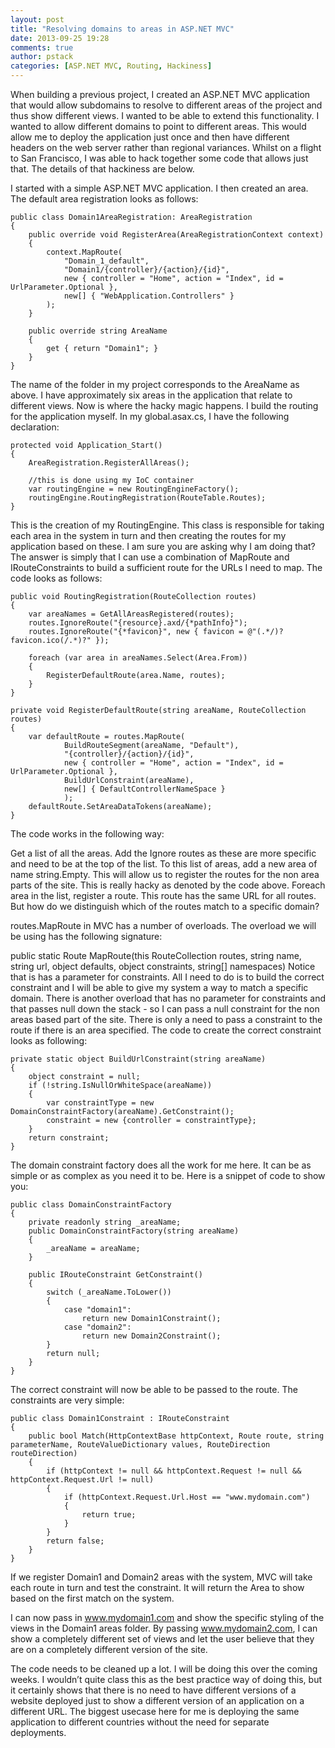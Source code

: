 ```yaml
---
layout: post
title: "Resolving domains to areas in ASP.NET MVC"
date: 2013-09-25 19:28
comments: true
author: pstack
categories: [ASP.NET MVC, Routing, Hackiness]
---
```

When building a previous project, I created an ASP.NET MVC application that would allow subdomains to resolve to different areas of the project and thus show different views. I wanted to be able to extend this functionality. I wanted to allow different domains to point to different areas. This would allow me to deploy the application just once and then have different headers on the web server rather than regional variances. Whilst on a flight to San Francisco, I was able to hack together some code that allows just that. The details of that hackiness are below.

I started with a simple ASP.NET MVC application. I then created an area. The default area registration looks as follows:

	public class Domain1AreaRegistration: AreaRegistration   
	{
    	public override void RegisterArea(AreaRegistrationContext context)
    	{
        	context.MapRoute(
            	"Domain_1_default",
            	"Domain1/{controller}/{action}/{id}",
            	new { controller = "Home", action = "Index", id = UrlParameter.Optional },
            	new[] { "WebApplication.Controllers" }
        	);
    	}

    	public override string AreaName
    	{
        	get { return "Domain1"; }
    	}
	}
	
The name of the folder in my project corresponds to the AreaName as above. I have approximately six areas in the application that relate to different views. Now is where the hacky magic happens. I build the routing for the application myself. In my global.asax.cs, I have the following declaration:

	protected void Application_Start()
	{
    	AreaRegistration.RegisterAllAreas();

    	//this is done using my IoC container
    	var routingEngine = new RoutingEngineFactory();
    	routingEngine.RoutingRegistration(RouteTable.Routes);
	}
	
This is the creation of my RoutingEngine. This class is responsible for taking each area in the system in turn and then creating the routes for my application based on these. I am sure you are asking why I am doing that? The answer is simply that I can use a combination of MapRoute and IRouteConstraints to build a sufficient route for the URLs I need to map. The code looks as follows:

	public void RoutingRegistration(RouteCollection routes)
	{
    	var areaNames = GetAllAreasRegistered(routes);
    	routes.IgnoreRoute("{resource}.axd/{*pathInfo}");
    	routes.IgnoreRoute("{*favicon}", new { favicon = @"(.*/)?favicon.ico(/.*)?" });

    	foreach (var area in areaNames.Select(Area.From))
    	{
        	RegisterDefaultRoute(area.Name, routes);
    	}
	}

	private void RegisterDefaultRoute(string areaName, RouteCollection routes)
	{
    	var defaultRoute = routes.MapRoute(
        	    BuildRouteSegment(areaName, "Default"),
            	"{controller}/{action}/{id}",
            	new { controller = "Home", action = "Index", id = UrlParameter.Optional },
            	BuildUrlConstraint(areaName),
            	new[] { DefaultControllerNameSpace }
            	);
    	defaultRoute.SetAreaDataTokens(areaName);
	}
	
The code works in the following way:

Get a list of all the areas.
Add the Ignore routes as these are more specific and need to be at the top of the list.
To this list of areas, add a new area of name string.Empty. This will allow us to register the routes for the non area parts of the site. This is really hacky as denoted by the code above.
Foreach area in the list, register a route. This route has the same URL for all routes.
But how do we distinguish which of the routes match to a specific domain?

routes.MapRoute in MVC has a number of overloads. The overload we will be using has the following signature:

public static Route MapRoute(this RouteCollection routes, string name, string url, object defaults, object constraints, string[] namespaces)
Notice that is has a parameter for constraints. All I need to do is to build the correct constraint and I will be able to give my system a way to match a specific domain. There is another overload that has no parameter for constraints and that passes null down the stack - so I can pass a null constraint for the non areas based part of the site. There is only a need to pass a constraint to the route if there is an area specified. The code to create the correct constraint looks as following:

	private static object BuildUrlConstraint(string areaName)
	{
    	object constraint = null;
    	if (!string.IsNullOrWhiteSpace(areaName))
    	{
        	var constraintType = new DomainConstraintFactory(areaName).GetConstraint();
        	constraint = new {controller = constraintType};
    	}
    	return constraint;
	}
	
The domain constraint factory does all the work for me here. It can be as simple or as complex as you need it to be. Here is a snippet of code to show you:

    public class DomainConstraintFactory
    {
        private readonly string _areaName;
        public DomainConstraintFactory(string areaName)
        {
            _areaName = areaName;
    	}

    	public IRouteConstraint GetConstraint()
    	{
        	switch (_areaName.ToLower())
        	{
            	case "domain1":
                	return new Domain1Constraint();
            	case "domain2":
                	return new Domain2Constraint();
        	}
        	return null;
    	}
	}
	
The correct constraint will now be able to be passed to the route. The constraints are very simple:

    public class Domain1Constraint : IRouteConstraint
    {
        public bool Match(HttpContextBase httpContext, Route route, string parameterName, RouteValueDictionary values, RouteDirection routeDirection)
        {
            if (httpContext != null && httpContext.Request != null && httpContext.Request.Url != null)
            {
                if (httpContext.Request.Url.Host == "www.mydomain.com")
                {
                    return true;
                }
            }
            return false;
        }
	}
	
If we register Domain1 and Domain2 areas with the system, MVC will take each route in turn and test the constraint. It will return the Area to show based on the first match on the system.

I can now pass in www.mydomain1.com and show the specific styling of the views in the Domain1 areas folder. By passing www.mydomain2.com, I can show a completely different set of views and let the user believe that they are on a completely different version of the site.

The code needs to be cleaned up a lot. I will be doing this over the coming weeks. I wouldn’t quite class this as the best practice way of doing this, but it certainly shows that there is no need to have different versions of a website deployed just to show a different version of an application on a different URL. The biggest usecase here for me is deploying the same application to different countries without the need for separate deployments.